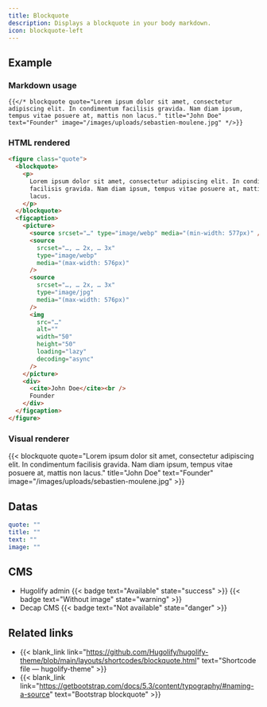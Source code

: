 ```yaml
---
title: Blockquote
description: Displays a blockquote in your body markdown.
icon: blockquote-left
---
```


## Example

### Markdown usage

```go-html-template
{{</* blockquote quote="Lorem ipsum dolor sit amet, consectetur adipiscing elit. In condimentum facilisis gravida. Nam diam ipsum, tempus vitae posuere at, mattis non lacus." title="John Doe" text="Founder" image="/images/uploads/sebastien-moulene.jpg" */>}}
```

### HTML rendered

```html
<figure class="quote">
  <blockquote>
    <p>
      Lorem ipsum dolor sit amet, consectetur adipiscing elit. In condimentum
      facilisis gravida. Nam diam ipsum, tempus vitae posuere at, mattis non
      lacus.
    </p>
  </blockquote>
  <figcaption>
    <picture>
      <source srcset="…" type="image/webp" media="(min-width: 577px)" />
      <source
        srcset="…, … 2x, … 3x"
        type="image/webp"
        media="(max-width: 576px)"
      />
      <source
        srcset="…, … 2x, … 3x"
        type="image/jpg"
        media="(max-width: 576px)"
      />
      <img
        src="…"
        alt=""
        width="50"
        height="50"
        loading="lazy"
        decoding="async"
      />
    </picture>
    <div>
      <cite>John Doe</cite><br />
      Founder
    </div>
  </figcaption>
</figure>
```

### Visual renderer

{{< blockquote quote="Lorem ipsum dolor sit amet, consectetur adipiscing elit. In condimentum facilisis gravida. Nam diam ipsum, tempus vitae posuere at, mattis non lacus." title="John Doe" text="Founder" image="/images/uploads/sebastien-moulene.jpg" >}}

## Datas

```yml
quote: ""
title: ""
text: ""
image: ""
```

## CMS

- Hugolify admin {{< badge text="Available" state="success" >}} {{< badge text="Without image" state="warning" >}}
- Decap CMS {{< badge text="Not available" state="danger" >}}

## Related links

- {{< blank_link link="https://github.com/Hugolify/hugolify-theme/blob/main/layouts/shortcodes/blockquote.html" text="Shortcode file — hugolify-theme" >}}
- {{< blank_link link="https://getbootstrap.com/docs/5.3/content/typography/#naming-a-source" text="Bootstrap blockquote" >}}

